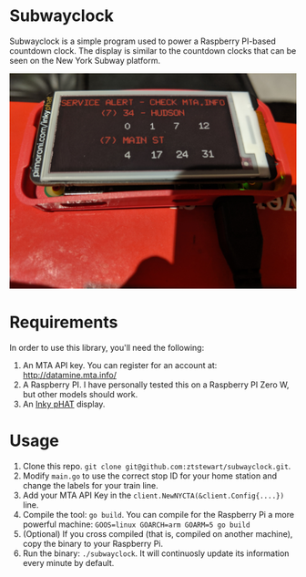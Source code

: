 # Subwayclock

Subwayclock is a simple program used to power a Raspberry PI-based countdown
clock. The display is similar to the countdown clocks that can be seen on the
New York Subway platform.

![Image of the subway clock on a Raspberry Pi Zero](image.jpg)

# Requirements

In order to use this library, you'll need the following:

1. An MTA API key. You can register for an account at: http://datamine.mta.info/
2. A Raspberry PI. I have personally tested this on a Raspberry PI Zero W, but other models should work.
3. An [Inky pHAT](https://shop.pimoroni.com/products/inky-phat) display.

# Usage

1. Clone this repo. `git clone git@github.com:ztstewart/subwayclock.git`.
2. Modify `main.go` to use the correct stop ID for your home station and change the labels for your train line.
3. Add your MTA API Key in the `client.NewNYCTA(&client.Config{....})` line.
4. Compile the tool: `go build`. You can compile for the Raspberry Pi a more powerful machine: `GOOS=linux GOARCH=arm GOARM=5 go build`
5. (Optional) If you cross compiled (that is, compiled on another machine), copy the binary to your Raspberry Pi.
6. Run the binary: `./subwayclock`. It will continuosly update its information every minute by default.
